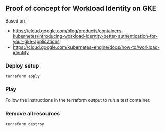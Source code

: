 ## Proof of concept for Workload Identity on GKE

Based on:

- https://cloud.google.com/blog/products/containers-kubernetes/introducing-workload-identity-better-authentication-for-your-gke-applications
- https://cloud.google.com/kubernetes-engine/docs/how-to/workload-identity

### Deploy setup
```shell script
terraform apply
```

### Play
Follow the instructions in the terraform output to run a test container.

### Remove all resources
```shell script
terraform destroy
```
